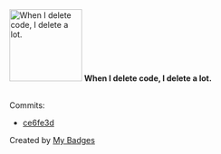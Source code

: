 <img src="https://my-badges.github.io/my-badges/mass-delete-commit.png" alt="When I delete code, I delete a lot." title="When I delete code, I delete a lot." width="128">
<strong>When I delete code, I delete a lot.</strong>
<br><br>

Commits:

- <a href="https://github.com/earnubs/field-notes/commit/ce6fe3ddcd7e934cfba0013eebe7ef45a7f1edee">ce6fe3d</a>


Created by <a href="https://github.com/my-badges/my-badges">My Badges</a>